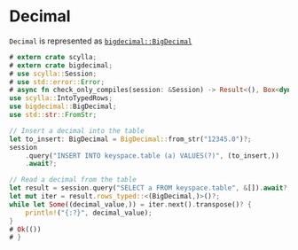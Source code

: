# Decimal
`Decimal` is represented as [`bigdecimal::BigDecimal`](https://docs.rs/bigdecimal/0.2.0/bigdecimal/struct.BigDecimal.html)

```rust
# extern crate scylla;
# extern crate bigdecimal;
# use scylla::Session;
# use std::error::Error;
# async fn check_only_compiles(session: &Session) -> Result<(), Box<dyn Error>> {
use scylla::IntoTypedRows;
use bigdecimal::BigDecimal;
use std::str::FromStr;

// Insert a decimal into the table
let to_insert: BigDecimal = BigDecimal::from_str("12345.0")?;
session
    .query("INSERT INTO keyspace.table (a) VALUES(?)", (to_insert,))
    .await?;

// Read a decimal from the table
let result = session.query("SELECT a FROM keyspace.table", &[]).await?;
let mut iter = result.rows_typed::<(BigDecimal,)>()?;
while let Some((decimal_value,)) = iter.next().transpose()? {
    println!("{:?}", decimal_value);
}
# Ok(())
# }
```